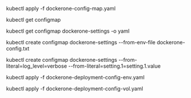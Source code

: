 kubectl apply -f dockerone-config-map.yaml

kubectl get configmap

kubectl get configmap dockerone-settings -o yaml

kubectl create configmap dockerone-settings --from-env-file dockerone-config.txt

kubectl create configmap dockerone-settings --from-literal=log_level=verbose --from-literal=setting.1=setting.1.value

kubectl apply -f dockerone-deployment-config-env.yaml

kubectl apply -f dockerone-deployment-config-vol.yaml